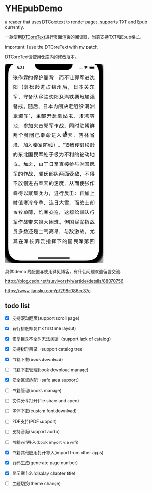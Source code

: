 # YHEpubDemo
a reader that uses [DTCoretext](https://github.com/Cocoanetics/DTCoreText) to render pages, supports TXT and Epub currently.

一款使用[DTCoreText](https://github.com/Cocoanetics/DTCoreText)进行页面渲染的阅读器，当前支持TXT和Epub格式。

important: I use the DTCoreText with my patch.

DTCoreText请使用仓库内的修改版本。

![](https://raw.githubusercontent.com/Mamong/YHEpubDemo/master/screenshot/1.gif) 


具体 demo 的配置与使用详见博客，有什么问题欢迎留言交流.

https://blog.csdn.net/survivorsfyh/article/details/88070756

https://www.jianshu.com/p/298c086cd37c


## todo list
- [x] 支持滚动翻页(support scroll page)
- [x] 首行排版修复(fix first line layout)
- [x] 修复目录不全时无法阅读（support lack of catalog）
- [x] 支持树形目录（support catalog tree）
- [x] 书籍下载(book download)
- [ ] 书籍下载管理(book download manage)
- [x] 安全区域适配（safe area support）
- [ ] 书籍管理(books manage)
- [ ] 文件分享打开(file share and open)
- [ ] 字体下载(custom font download)
- [ ] PDF支持(PDF support)
- [ ] 支持音频(support audio)
- [ ] 书籍wifi导入(book import via wifi)
- [x] 书籍其他应用打开导入(import from other apps)
- [x] 页码生成(generate page number)
- [x] 显示章节名(display chapter title)
- [ ] 主题切换(theme change)

